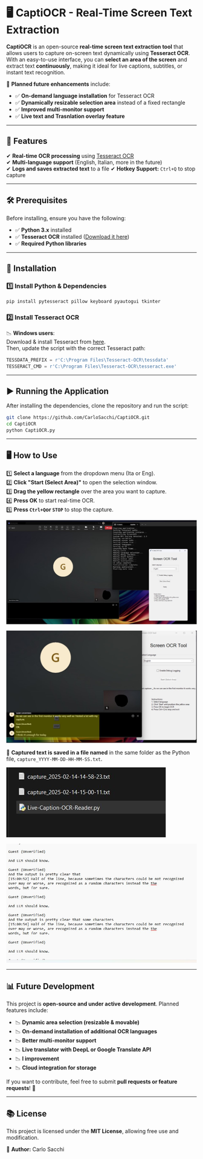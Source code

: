 # 🖥️ CaptiOCR - Real-Time Screen Text Extraction

**CaptiOCR** is an open-source **real-time screen text extraction tool** that allows users to capture on-screen text dynamically using **Tesseract OCR**. With an easy-to-use interface, you can **select an area of the screen** and extract text **continuously**, making it ideal for live captions, subtitles, or instant text recognition.

🚀 **Planned future enhancements** include:
- ✅ **On-demand language installation** for Tesseract OCR
- ✅ **Dynamically resizable selection area** instead of a fixed rectangle
- ✅ **Improved multi-monitor support**
- ✅ **Live text and Trasnlation overlay feature**

---

## 📌 Features
✔ **Real-time OCR processing** using [Tesseract OCR](https://github.com/tesseract-ocr/tesseract)  
✔ **Multi-language support** (English, Italian, more in the future)  
✔ **Logs and saves extracted text** to a file
✔ **Hotkey Support:** `Ctrl+Q` to stop capture  

---

## 🛠️ Prerequisites

Before installing, ensure you have the following:
- ✅ **Python 3.x** installed  
- ✅ **Tesseract OCR** installed ([Download it here](https://github.com/tesseract-ocr/tesseract))  
- ✅ **Required Python libraries**  

---

## 👥 Installation

### **1️⃣ Install Python & Dependencies**
```bash
pip install pytesseract pillow keyboard pyautogui tkinter
```

### **2️⃣ Install Tesseract OCR**

📉 **Windows users**:  
Download & install Tesseract from [here](https://github.com/tesseract-ocr/tesseract).  
Then, update the script with the correct Tesseract path:
```python
TESSDATA_PREFIX = r'C:\Program Files\Tesseract-OCR\tessdata'
TESSERACT_CMD = r'C:\Program Files\Tesseract-OCR\tesseract.exe'
```

---

## ▶️ Running the Application

After installing the dependencies, clone the repository and run the script:
```bash
git clone https://github.com/CarloSacchi/CaptiOCR.git
cd CaptiOCR
python CaptiOCR.py
```

---

## 🖥️ How to Use

1️⃣ **Select a language** from the dropdown menu (Ita or Eng).  
2️⃣ **Click "Start (Select Area)"** to open the selection window.  
3️⃣ **Drag the yellow rectangle** over the area you want to capture.  
4️⃣ **Press OK** to start real-time OCR.  
5️⃣ **Press `Ctrl+Q`or `STOP`** to stop the capture.

![LiveOCR Start Capturing](images/LiveOCR-Start-Capturing.jpeg)

![LiveOCR Main Screen](images/LiveOCR-MainSCreen.jpeg)

📂 **Captured text is saved in a file named** in the same folder as the Python file, `capture_YYYY-MM-DD-HH-MM-SS.txt`.

![LiveOCR Text Files](images/LiveOCR-txt-files.jpeg)

![LiveOCR Text Output](images/LiveOCR-Text-Output.jpeg)

---

## 📊 Future Development

This project is **open-source and under active development**. Planned features include:
- 📉 **Dynamic area selection (resizable & movable)**
- 📉 **On-demand installation of additional OCR languages**
- 📉 **Better multi-monitor support**
- 📉 **Live translator with DeepL or Google Translate API**
- 📉 **I improvement**
- 📉 **Cloud integration for storage**

If you want to contribute, feel free to submit **pull requests or feature requests**! 🚀

---

## 📚 License

This project is licensed under the **MIT License**, allowing free use and modification.

👤 **Author:** Carlo Sacchi  

